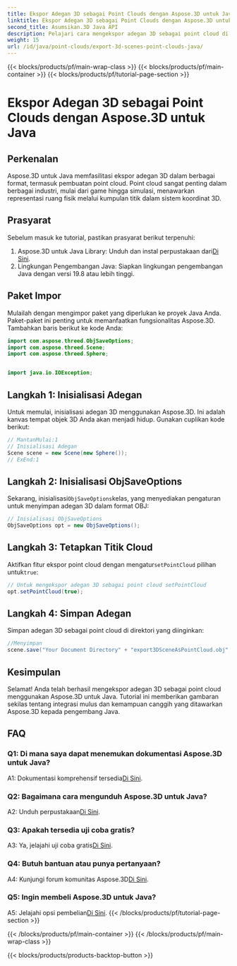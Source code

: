 ```yaml
---
title: Ekspor Adegan 3D sebagai Point Clouds dengan Aspose.3D untuk Java
linktitle: Ekspor Adegan 3D sebagai Point Clouds dengan Aspose.3D untuk Java
second_title: Asumsikan.3D Java API
description: Pelajari cara mengekspor adegan 3D sebagai point cloud di Java dengan Aspose.3D. Sempurnakan aplikasi Anda dengan grafis dan visualisasi 3D yang kuat.
weight: 15
url: /id/java/point-clouds/export-3d-scenes-point-clouds-java/
---
```


{{< blocks/products/pf/main-wrap-class >}}
{{< blocks/products/pf/main-container >}}
{{< blocks/products/pf/tutorial-page-section >}}

# Ekspor Adegan 3D sebagai Point Clouds dengan Aspose.3D untuk Java

## Perkenalan

Aspose.3D untuk Java memfasilitasi ekspor adegan 3D dalam berbagai format, termasuk pembuatan point cloud. Point cloud sangat penting dalam berbagai industri, mulai dari game hingga simulasi, menawarkan representasi ruang fisik melalui kumpulan titik dalam sistem koordinat 3D.

## Prasyarat

Sebelum masuk ke tutorial, pastikan prasyarat berikut terpenuhi:

1.  Aspose.3D untuk Java Library: Unduh dan instal perpustakaan dari[Di Sini](https://releases.aspose.com/3d/java/).
2. Lingkungan Pengembangan Java: Siapkan lingkungan pengembangan Java dengan versi 19.8 atau lebih tinggi.

## Paket Impor

Mulailah dengan mengimpor paket yang diperlukan ke proyek Java Anda. Paket-paket ini penting untuk memanfaatkan fungsionalitas Aspose.3D. Tambahkan baris berikut ke kode Anda:

```java
import com.aspose.threed.ObjSaveOptions;
import com.aspose.threed.Scene;
import com.aspose.threed.Sphere;


import java.io.IOException;
```

## Langkah 1: Inisialisasi Adegan

Untuk memulai, inisialisasi adegan 3D menggunakan Aspose.3D. Ini adalah kanvas tempat objek 3D Anda akan menjadi hidup. Gunakan cuplikan kode berikut:

```java
// MantanMulai:1
// Inisialisasi Adegan
Scene scene = new Scene(new Sphere());
// ExEnd:1
```

## Langkah 2: Inisialisasi ObjSaveOptions

 Sekarang, inisialisasi`ObjSaveOptions`kelas, yang menyediakan pengaturan untuk menyimpan adegan 3D dalam format OBJ:

```java
// Inisialisasi ObjSaveOptions
ObjSaveOptions opt = new ObjSaveOptions();
```

## Langkah 3: Tetapkan Titik Cloud

 Aktifkan fitur ekspor point cloud dengan mengatur`setPointCloud` pilihan untuk`true`:

```java
// Untuk mengekspor adegan 3D sebagai point cloud setPointCloud
opt.setPointCloud(true);
```

## Langkah 4: Simpan Adegan

Simpan adegan 3D sebagai point cloud di direktori yang diinginkan:

```java
//Menyimpan
scene.save("Your Document Directory" + "export3DSceneAsPointCloud.obj", opt);
```

## Kesimpulan

Selamat! Anda telah berhasil mengekspor adegan 3D sebagai point cloud menggunakan Aspose.3D untuk Java. Tutorial ini memberikan gambaran sekilas tentang integrasi mulus dan kemampuan canggih yang ditawarkan Aspose.3D kepada pengembang Java.

## FAQ

### Q1: Di mana saya dapat menemukan dokumentasi Aspose.3D untuk Java?

 A1: Dokumentasi komprehensif tersedia[Di Sini](https://reference.aspose.com/3d/java/).

### Q2: Bagaimana cara mengunduh Aspose.3D untuk Java?

 A2: Unduh perpustakaan[Di Sini](https://releases.aspose.com/3d/java/).

### Q3: Apakah tersedia uji coba gratis?

 A3: Ya, jelajahi uji coba gratis[Di Sini](https://releases.aspose.com/).

### Q4: Butuh bantuan atau punya pertanyaan?

 A4: Kunjungi forum komunitas Aspose.3D[Di Sini](https://forum.aspose.com/c/3d/18).

### Q5: Ingin membeli Aspose.3D untuk Java?

 A5: Jelajahi opsi pembelian[Di Sini](https://purchase.aspose.com/buy).
{{< /blocks/products/pf/tutorial-page-section >}}

{{< /blocks/products/pf/main-container >}}
{{< /blocks/products/pf/main-wrap-class >}}

{{< blocks/products/products-backtop-button >}}

